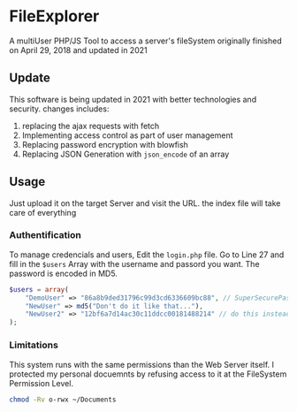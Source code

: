 # FileExplorer

A multiUser PHP/JS Tool to access a server's fileSystem originally finished on April 29, 2018 and updated in 2021

## Update

This software is being updated in 2021 with better technologies and security. changes includes:

1. replacing the ajax requests with fetch
2. Implementing access control as part of user management
3. Replacing password encryption with blowfish
4. Replacing JSON Generation with `json_encode` of an array

## Usage

Just upload it on the target Server and visit the URL. the index file will take care of everything

### Authentification

To manage credencials and users, Edit the `login.php` file.
Go to Line 27 and fill in the `$users` Array with the username and passord you want.
The password is encoded in MD5.

```php
$users = array(
    "DemoUser" => "86a8b9ded31796c99d3cd6336609bc88", // SuperSecurePassword
    "NewUser" => md5("Don't do it like that..."),
    "NewUser2" => "12bf6a7d14ac30c11ddcc00181488214" // do this instead
);
```

### Limitations

This system runs with the same permissions than the Web Server itself. I protected my personal docuemnts by refusing access to it at the FileSystem Permission Level.

```bash
chmod -Rv o-rwx ~/Documents
```
